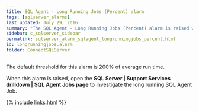 ```yaml
---
title: SQL Agent - Long Running Jobs (Percent) alarm
tags: [sqlserver_alarms]
last_updated: July 29, 2016
summary: "The SQL Agent - Long Running Jobs (Percent) alarm is raised when a SQL Agent job has been running for considerably longer than the average run time for SQL Agent jobs of its type."
sidebar: c_sqlserver_sidebar
permalink: sqlserver_alarm_sqlagent_longrunningjobs_percent.html
id: longrunningjobs.alarm
folder: ConnectSQLServer
---
```





The default threshold for this alarm is 200% of average run time.

When this alarm is raised, open the **SQL Server \| Support Services drilldown \| SQL Agent Jobs page** to investigate the long running SQL Agent Job.


{% include links.html %}
